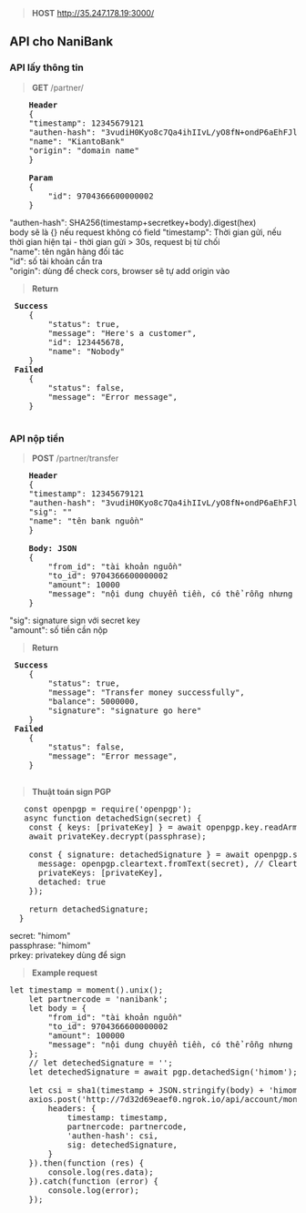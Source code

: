 >**HOST** http://35.247.178.19:3000/

## API cho NaniBank

### API lấy thông tin


>**GET** /partner/  

<pre>
    <b>Header</b>  
    {  
    "timestamp": 12345679121  
    "authen-hash": "3vudiH0Kyo8c7Qa4ihIIvL/yO8fN+ondP6aEhFJlZTA="
    "name": "KiantoBank"
    "origin": "domain name"
    }  

    <b>Param</b>  
    {   
        "id": 9704366600000002  
    }  
</pre>  


"authen-hash": SHA256(timestamp+secretkey+body).digest(hex)  
body sẽ là {} nếu request không có field
 "timestamp": Thời gian gửi, nếu thời gian hiện tại - thời gian gửi > 30s, request bị từ chối  
 "name": tên ngân hàng đối tác  
 "id": số tài khoản cần tra  
 "origin": dùng để check cors, browser sẽ tự add origin vào
 

>**Return**  
 <pre>
 <b>Success</b>
    {  
        "status": true,  
        "message": "Here's a customer",  
        "id": 123445678,  
        "name": "Nobody"  
    }  
 <b>Failed</b>
    {  
        "status": false,  
        "message": "Error message",    
    }  
 </pre>

### API nộp tiền


>**POST** /partner/transfer

<pre>
    <b>Header</b>   
    {  
    "timestamp": 12345679121  
    "authen-hash": "3vudiH0Kyo8c7Qa4ihIIvL/yO8fN+ondP6aEhFJlZTA="  
    "sig": ""  
    "name": "tên bank nguồn"
    }  

    <b>Body: JSON</b>   
    {  
        "from_id": "tài khoản nguồn"
        "to_id": 9704366600000002  
        "amount": 10000
        "message": "nội dung chuyển tiền, có thể rỗng nhưng phải có field"
    }  
</pre>

 "sig": signature sign với secret key  
 "amount": số tiền cần nộp  

>**Return**  
 <pre>
 <b>Success</b>
    {  
        "status": true,  
        "message": "Transfer money successfully",  
        "balance": 5000000,  
        "signature": "signature go here"  
    }  
 <b>Failed</b>
    {  
        "status": false,  
        "message": "Error message",    
    }  
 </pre>
 
 >**Thuật toán sign PGP**

<pre>
   const openpgp = require('openpgp');
   async function detachedSign(secret) {
    const { keys: [privateKey] } = await openpgp.key.readArmored(prkey);
    await privateKey.decrypt(passphrase);
  
    const { signature: detachedSignature } = await openpgp.sign({
      message: openpgp.cleartext.fromText(secret), // CleartextMessage or Message object
      privateKeys: [privateKey],                            // for signing
      detached: true
    });
  
    return detachedSignature;
  }
</pre>

secret: "himom" <br/>
passphrase: "himom"<br/>
prkey: privatekey dùng để sign<br/>

>**Example request**

<pre>
let timestamp = moment().unix();
    let partnercode = 'nanibank';
    let body = {
        "from_id": "tài khoản nguồn"
        "to_id": 9704366600000002  
        "amount": 100000
        "message": "nội dung chuyển tiền, có thể rỗng nhưng phải có field"
    };
    // let detechedSignature = '';
    let detechedSignature = await pgp.detachedSign('himom');
    
    let csi = sha1(timestamp + JSON.stringify(body) + 'himom')
    axios.post('http://7d32d69eaef0.ngrok.io/api/account/money',body, {
        headers: {
            timestamp: timestamp,
            partnercode: partnercode,
            'authen-hash': csi,
            sig: detechedSignature,
        }
    }).then(function (res) {
        console.log(res.data);
    }).catch(function (error) {
        console.log(error);
    });
</pre>

